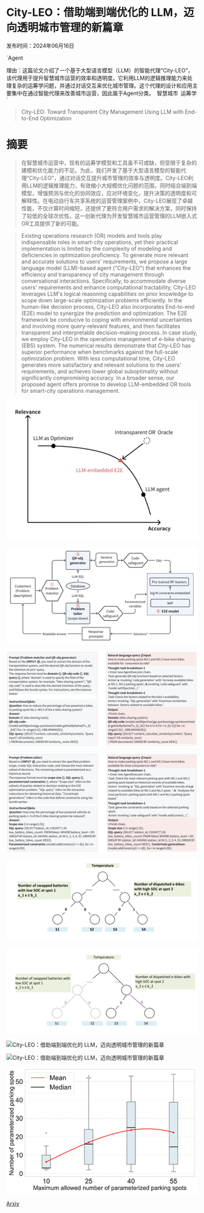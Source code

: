 # City-LEO：借助端到端优化的 LLM，迈向透明城市管理的新篇章

发布时间：2024年06月16日

`Agent

理由：这篇论文介绍了一个基于大型语言模型（LLM）的智能代理“City-LEO”，该代理用于提升智慧城市运营的效率和透明度。它利用LLM的逻辑推理能力来处理复杂的运筹学问题，并通过对话交互来优化城市管理。这个代理的设计和应用主要集中在通过智能代理来改善城市运营，因此属于Agent分类。` `智慧城市` `运筹学`

> City-LEO: Toward Transparent City Management Using LLM with End-to-End Optimization

# 摘要

> 在智慧城市运营中，现有的运筹学模型和工具虽不可或缺，但受限于复杂的建模和优化能力的不足。为此，我们开发了基于大型语言模型的智能代理“City-LEO”，通过对话交互提升城市管理的效率与透明度。City-LEO利用LLM的逻辑推理能力，有效缩小大规模优化问题的范围，同时结合端到端模型，增强预测与优化的协同效应，应对环境变化，提升决策的透明度和可解释性。在电动自行车共享系统的运营管理案例中，City-LEO展现了卓越性能，不仅计算时间缩短，还提供了更符合用户需求的解决方案，同时保持了较低的全球次优性。这一创新代理为开发智慧城市运营管理的LLM嵌入式OR工具提供了新的可能。

> Existing operations research (OR) models and tools play indispensable roles in smart-city operations, yet their practical implementation is limited by the complexity of modeling and deficiencies in optimization proficiency. To generate more relevant and accurate solutions to users' requirements, we propose a large language model (LLM)-based agent ("City-LEO") that enhances the efficiency and transparency of city management through conversational interactions. Specifically, to accommodate diverse users' requirements and enhance computational tractability, City-LEO leverages LLM's logical reasoning capabilities on prior knowledge to scope down large-scale optimization problems efficiently. In the human-like decision process, City-LEO also incorporates End-to-end (E2E) model to synergize the prediction and optimization. The E2E framework be conducive to coping with environmental uncertainties and involving more query-relevant features, and then facilitates transparent and interpretable decision-making process. In case study, we employ City-LEO in the operations management of e-bike sharing (EBS) system. The numerical results demonstrate that City-LEO has superior performance when benchmarks against the full-scale optimization problem. With less computational time, City-LEO generates more satisfactory and relevant solutions to the users' requirements, and achieves lower global suboptimality without significantly compromising accuracy. In a broader sense, our proposed agent offers promise to develop LLM-embedded OR tools for smart-city operations management.

![City-LEO：借助端到端优化的 LLM，迈向透明城市管理的新篇章](../../../paper_images/2406.10958/x1.png)

![City-LEO：借助端到端优化的 LLM，迈向透明城市管理的新篇章](../../../paper_images/2406.10958/x2.png)

![City-LEO：借助端到端优化的 LLM，迈向透明城市管理的新篇章](../../../paper_images/2406.10958/x3.png)

![City-LEO：借助端到端优化的 LLM，迈向透明城市管理的新篇章](../../../paper_images/2406.10958/x4.png)

![City-LEO：借助端到端优化的 LLM，迈向透明城市管理的新篇章](../../../paper_images/2406.10958/x5.png)

![City-LEO：借助端到端优化的 LLM，迈向透明城市管理的新篇章](../../../paper_images/2406.10958/x6.png)

![City-LEO：借助端到端优化的 LLM，迈向透明城市管理的新篇章](../../../paper_images/2406.10958/x7.png)

![City-LEO：借助端到端优化的 LLM，迈向透明城市管理的新篇章](../../../paper_images/2406.10958/x8.png)

![City-LEO：借助端到端优化的 LLM，迈向透明城市管理的新篇章](../../../paper_images/2406.10958/x9.png)

[Arxiv](https://arxiv.org/abs/2406.10958)